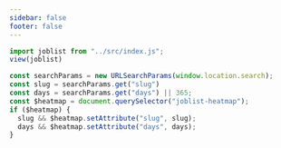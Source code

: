 ```yaml
---
sidebar: false
footer: false
---
```


```js
import joblist from "../src/index.js";
view(joblist)
```

```js
const searchParams = new URLSearchParams(window.location.search);
const slug = searchParams.get("slug")
const days = searchParams.get("days") || 365;
const $heatmap = document.querySelector("joblist-heatmap");
if ($heatmap) {
  slug && $heatmap.setAttribute("slug", slug);
  days && $heatmap.setAttribute("days", days);
}
```

<joblist-heatmap></joblist-company-heatmap>
